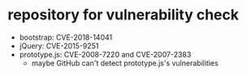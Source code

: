 # repository for vulnerability check

* bootstrap: CVE-2018-14041
* jQuery: CVE-2015-9251
* prototype.js: CVE-2008-7220 and CVE-2007-2383
    * maybe GitHub can't detect prototype.js's vulnerabilities
